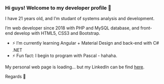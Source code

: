### Hi guys! Welcome to my developer profile 👋

I have 21 years old, and I’m studant of systems analysis and development.

I’m web developer since 2018 with PHP and MySQL database, 
and front-end develop with HTML5, CSS3 and Bootstrap.

- ⚡ I’m currently learning Angular + Material Design and back-end with C# .NET
- ⚡ Fun fact: I begin to program with Pascal - hahaha.

My personal web page is loading... but my LinkedIn can be find [here][1].

Regards 👋

   [1]: htpps://linked.in/felipe-wesley
